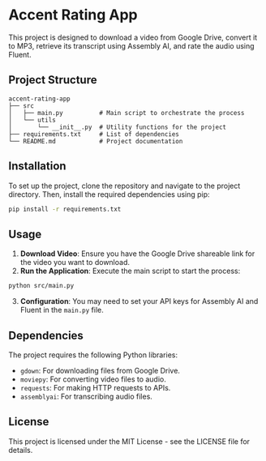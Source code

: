 # Accent Rating App

This project is designed to download a video from Google Drive, convert it to MP3, retrieve its transcript using Assembly AI, and rate the audio using Fluent. 

## Project Structure

```
accent-rating-app
├── src
│   ├── main.py          # Main script to orchestrate the process
│   └── utils
│       └── __init__.py  # Utility functions for the project
├── requirements.txt     # List of dependencies
└── README.md            # Project documentation
```

## Installation

To set up the project, clone the repository and navigate to the project directory. Then, install the required dependencies using pip:

```bash
pip install -r requirements.txt
```

## Usage

1. **Download Video**: Ensure you have the Google Drive shareable link for the video you want to download.
2. **Run the Application**: Execute the main script to start the process:

```bash
python src/main.py
```

3. **Configuration**: You may need to set your API keys for Assembly AI and Fluent in the `main.py` file.

## Dependencies

The project requires the following Python libraries:

- `gdown`: For downloading files from Google Drive.
- `moviepy`: For converting video files to audio.
- `requests`: For making HTTP requests to APIs.
- `assemblyai`: For transcribing audio files.

## License

This project is licensed under the MIT License - see the LICENSE file for details.